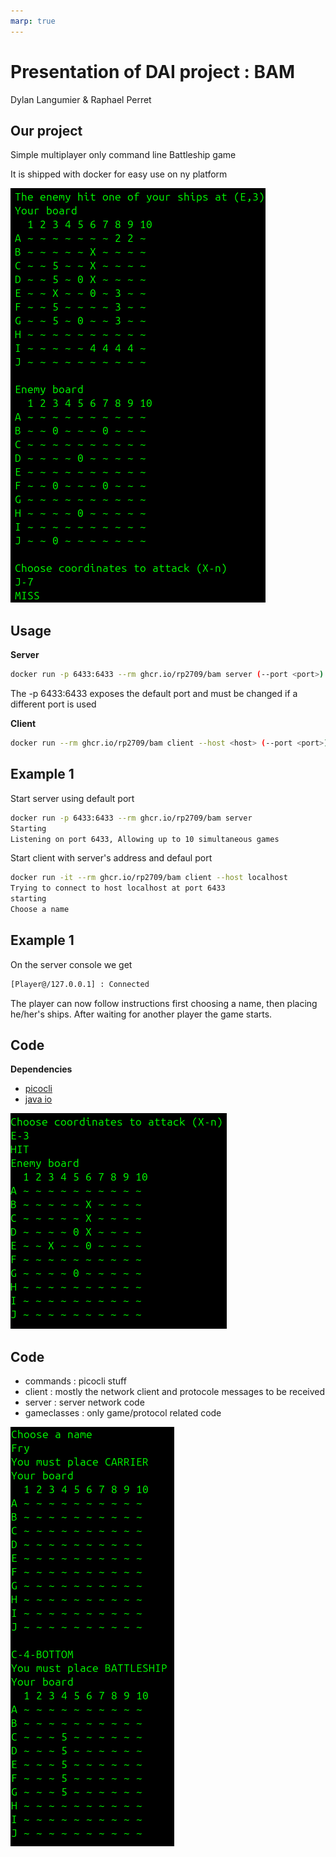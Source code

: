 ```yaml
---
marp: true
---
```

<!--
theme: gaia
size: 16:9
paginate: true
author: 'Dylan Langumier and Raphael Perret' 
title: 'BAM'
description: 'Battleship Added Multiplayer'
url: 
footer: '**HEIG-VD** - DAI Course 2024-2025'
style: |
    :root {
        --color-background: #fff;
        --color-foreground: #333;
        --color-highlight: #f96;
        --color-dimmed: #888;
        --color-headings: #7d8ca3;
    }
    blockquote {
        font-style: italic;
    }
    table {
        width: 100%;
    }
    th:first-child {
        width: 15%;
    }
    h1, h2, h3, h4, h5, h6 {
        color: var(--color-headings);
    }
    h2, h3, h4, h5, h6 {
        font-size: 1.5rem;
    }
    h1 a:link, h2 a:link, h3 a:link, h4 a:link, h5 a:link, h6 a:link {
        text-decoration: none;
    }
    section:not([class=lead]) > p, blockquote {
        text-align: justify;
    }
headingDivider: 4
-->

# Presentation of DAI project : BAM
<!--
_class: lead
_paginate: false
-->

[fig1]:Images/Hit_and_reply.png
[fig2]:Images/Guess_and_Hit.png
[fig3]:Images/start.png

Dylan Langumier & Raphael Perret

## Our project

Simple multiplayer only command line Battleship game

It is shipped with docker for easy use on ny platform

![bg right:40%][fig1]

## Usage

**Server**
```bash
docker run -p 6433:6433 --rm ghcr.io/rp2709/bam server (--port <port>) (--max_games <maxGames>)
```

The -p 6433:6433 exposes the default port and must be changed if a different port is used

**Client**
```bash
docker run --rm ghcr.io/rp2709/bam client --host <host> (--port <port>)
```

## Example 1
Start server using default port
```bash
docker run -p 6433:6433 --rm ghcr.io/rp2709/bam server
Starting
Listening on port 6433, Allowing up to 10 simultaneous games
```

Start client with server's address and defaul port
```bash
docker run -it --rm ghcr.io/rp2709/bam client --host localhost
Trying to connect to host localhost at port 6433
starting
Choose a name
```

## Example 1 
On the server console we get
```bash
[Player@/127.0.0.1] : Connected
```
The player can now follow instructions first choosing a name, then placing he/her's ships. After waiting for another player the game starts.

## Code
**Dependencies**
- [picocli](https://picocli.info/)
- [java io](https://docs.oracle.com/javase/8/docs/api/java/io/package-summary.html)

![bg right:60%][fig2]

## Code
- commands : picocli stuff
- client : mostly the network client and protocole messages to be received
- server : server network code
- gameclasses : only game/protocol related code

![bg right:30%][fig3]
